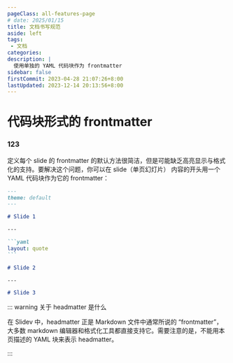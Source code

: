 ```yaml
---
pageClass: all-features-page
# date: 2025/01/15
title: 文档书写规范
aside: left
tags: 
 - 文档
categories:
description: |
  使用单独的 YAML 代码块作为 frontmatter
sidebar: false
firstCommit: 2023-04-28 21:07:26+8:00
lastUpdated: 2023-12-14 20:13:56+8:00
---
```


# 代码块形式的 frontmatter


### 123


定义每个 slide 的 frontmatter 的默认方法很简洁，但是可能缺乏高亮显示与格式化的支持。要解决这个问题，你可以在 slide（单页幻灯片） 内容的开头用一个 YAML 代码块作为它的 frontmatter：

````md
---
theme: default
---

# Slide 1

---

```yaml
layout: quote
```

# Slide 2

---

# Slide 3
````

::: warning 关于 headmatter 是什么

在 Slidev 中，headmatter 正是 Markdown 文件中通常所说的 “frontmatter”，大多数 markdown 编辑器和格式化工具都直接支持它。需要注意的是，不能用本页描述的 YAML 块来表示 headmatter。

:::
